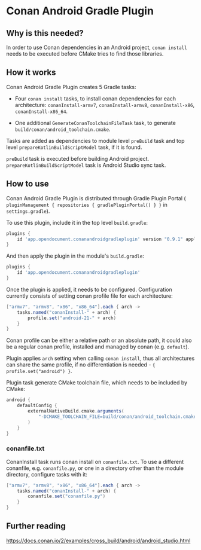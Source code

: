 # Conan Android Gradle Plugin

## Why is this needed?

In order to use Conan dependencies in an Android project, `conan install` needs to be executed before CMake tries to find those libraries.

## How it works

Conan Android Gradle Plugin creates 5 Gradle tasks:

- Four `conan install` tasks, to install conan dependencies for each architecture: `conanInstall-armv7`, `conanInstall-armv8`, `conanInstall-x86`, `conanInstall-x86_64`.

- One additional `GenerateConanToolchainFileTask` task, to generate `build/conan/android_toolchain.cmake`.

Tasks are added as dependencies to module level `preBuild` task and top level `prepareKotlinBuildScriptModel` task, if it is found.

`preBuild` task is executed before building Android project. `prepareKotlinBuildScriptModel` task is Android Studio sync task.

## How to use

Conan Android Gradle Plugin is distributed through Gradle Plugin Portal ( `pluginManagement { repositories { gradlePluginPortal() } }` in `settings.gradle`).

To use this plugin, include it in the top level `build.gradle`:
```groovy
plugins {
    id 'app.opendocument.conanandroidgradleplugin' version "0.9.1" apply false
}
```

And then apply the plugin in the module's `build.gradle`:
```groovy
plugins {
    id 'app.opendocument.conanandroidgradleplugin'
}
```

Once the plugin is applied, it needs to be configured. Configuration currently consists of setting conan profile file for each architecture:

```groovy
["armv7", "armv8", "x86", "x86_64"].each { arch ->
    tasks.named("conanInstall-" + arch) {
        profile.set("android-21-" + arch)
    }
}
```

Conan profile can be either a relative path or an absolute path, it could also be a regular conan profile, installed and managed by conan (e.g. `default`).

Plugin applies `arch` setting when calling `conan install`, thus all architectures can share the same profile, if no differentiation is needed - `{ profile.set("android") }`.

Plugin task generate CMake toolchain file, which needs to be included by CMake:

```groovy
android {
    defaultConfig {
        externalNativeBuild.cmake.arguments(
            "-DCMAKE_TOOLCHAIN_FILE=build/conan/android_toolchain.cmake"
        )
    }
}
```

### conanfile.txt

ConanInstall task runs conan install on `conanfile.txt`. To use a different conanfile, e.g. `conanfile.py`, or one in a directory other than the module directory, configure tasks with it:

```groovy
["armv7", "armv8", "x86", "x86_64"].each { arch ->
    tasks.named("conanInstall-" + arch) {
        conanfile.set("conanfile.py")
    }
}
```

## Further reading

https://docs.conan.io/2/examples/cross_build/android/android_studio.html
